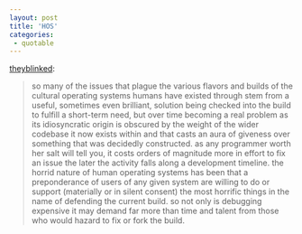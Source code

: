 ```yaml
---
layout: post
title: 'HOS'
categories:
 - quotable
---
```


<a href="http://www.theyblinked.com/blog/2005/02/919-build-so-many-of-issues-that.html">theyblinked</a>:<blockquote>so many of the issues that plague the various flavors and builds of the cultural operating systems humans have existed through stem from a useful, sometimes even brilliant, solution being checked into the build to fulfill a short-term need, but over time becoming a real problem as its idiosyncratic origin is obscured by the weight of the wider codebase it now exists within and that casts an aura of giveness over something that was decidedly constructed. as any programmer worth her salt will tell you, it costs orders of magnitude more in effort to fix an issue the later the activity falls along a development timeline. the horrid nature of human operating systems has been that a preponderance of users of any given system are willing to do or support (materially or in silent consent) the most horrific things in the name of defending the current build. so not only is debugging expensive it may demand far more than time and talent from those who would hazard to fix or fork the build.</blockquote>
